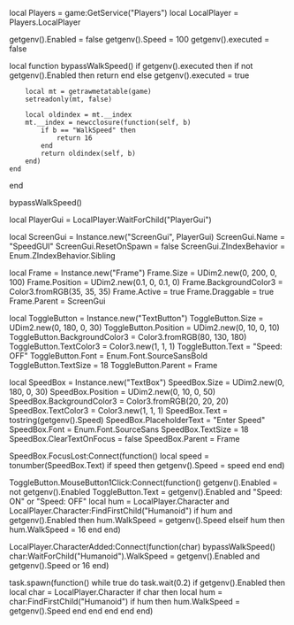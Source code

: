 local Players = game:GetService("Players")
local LocalPlayer = Players.LocalPlayer

getgenv().Enabled = false
getgenv().Speed = 100
getgenv().executed = false

local function bypassWalkSpeed()
    if getgenv().executed then
        if not getgenv().Enabled then return end
    else
        getgenv().executed = true

        local mt = getrawmetatable(game)
        setreadonly(mt, false)

        local oldindex = mt.__index
        mt.__index = newcclosure(function(self, b)
            if b == "WalkSpeed" then
                return 16
            end
            return oldindex(self, b)
        end)
    end
end

bypassWalkSpeed()

local PlayerGui = LocalPlayer:WaitForChild("PlayerGui")

local ScreenGui = Instance.new("ScreenGui", PlayerGui)
ScreenGui.Name = "SpeedGUI"
ScreenGui.ResetOnSpawn = false
ScreenGui.ZIndexBehavior = Enum.ZIndexBehavior.Sibling

local Frame = Instance.new("Frame")
Frame.Size = UDim2.new(0, 200, 0, 100)
Frame.Position = UDim2.new(0.1, 0, 0.1, 0)
Frame.BackgroundColor3 = Color3.fromRGB(35, 35, 35)
Frame.Active = true
Frame.Draggable = true
Frame.Parent = ScreenGui

local ToggleButton = Instance.new("TextButton")
ToggleButton.Size = UDim2.new(0, 180, 0, 30)
ToggleButton.Position = UDim2.new(0, 10, 0, 10)
ToggleButton.BackgroundColor3 = Color3.fromRGB(80, 130, 180)
ToggleButton.TextColor3 = Color3.new(1, 1, 1)
ToggleButton.Text = "Speed: OFF"
ToggleButton.Font = Enum.Font.SourceSansBold
ToggleButton.TextSize = 18
ToggleButton.Parent = Frame

local SpeedBox = Instance.new("TextBox")
SpeedBox.Size = UDim2.new(0, 180, 0, 30)
SpeedBox.Position = UDim2.new(0, 10, 0, 50)
SpeedBox.BackgroundColor3 = Color3.fromRGB(20, 20, 20)
SpeedBox.TextColor3 = Color3.new(1, 1, 1)
SpeedBox.Text = tostring(getgenv().Speed)
SpeedBox.PlaceholderText = "Enter Speed"
SpeedBox.Font = Enum.Font.SourceSans
SpeedBox.TextSize = 18
SpeedBox.ClearTextOnFocus = false
SpeedBox.Parent = Frame

SpeedBox.FocusLost:Connect(function()
	local speed = tonumber(SpeedBox.Text)
	if speed then
		getgenv().Speed = speed
	end
end)

ToggleButton.MouseButton1Click:Connect(function()
	getgenv().Enabled = not getgenv().Enabled
	ToggleButton.Text = getgenv().Enabled and "Speed: ON" or "Speed: OFF"
	local hum = LocalPlayer.Character and LocalPlayer.Character:FindFirstChild("Humanoid")
	if hum and getgenv().Enabled then
		hum.WalkSpeed = getgenv().Speed
	elseif hum then
		hum.WalkSpeed = 16
	end
end)

LocalPlayer.CharacterAdded:Connect(function(char)
	bypassWalkSpeed()
	char:WaitForChild("Humanoid").WalkSpeed = getgenv().Enabled and getgenv().Speed or 16
end)

task.spawn(function()
	while true do
		task.wait(0.2)
		if getgenv().Enabled then
			local char = LocalPlayer.Character
			if char then
				local hum = char:FindFirstChild("Humanoid")
				if hum then
					hum.WalkSpeed = getgenv().Speed
				end
			end
		end
	end
end)
